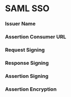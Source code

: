 # SAML SSO

### Issuer Name
### Assertion Consumer URL
### Request Signing
### Response Signing
### Assertion Signing
### Assertion Encryption